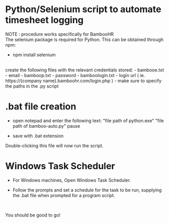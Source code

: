 # Python/Selenium script to automate timesheet logging

NOTE : procedure works specifically for BambooHR <br>
The selenium package is required for Python. This can be obtained through npm: <br>

  - npm install selenium <br> 
  <br>
 create the following files with the relevant credentials stored:
  - bambooe.txt - email
  -  bamboop.txt - password
  -  bamboologin.txt - login url ( ie. https://{company name}.bamboohr.com/login.php )
  - make sure to specify the paths in the .py script

# .bat file creation

  - open notepad and enter the following text:
"file path of python.exe" "file path of bamboo-auto.py" pause

  - save with .bat extension

Double-clicking this file will now run the script.

# Windows Task Scheduler

  - For Windows machines, Open Windows Task Scheduler.

  - Follow the prompts and set a schedule for the task to be run, supplying the .bat file when prompted for a program script.

<br> 

You should be good to go!
